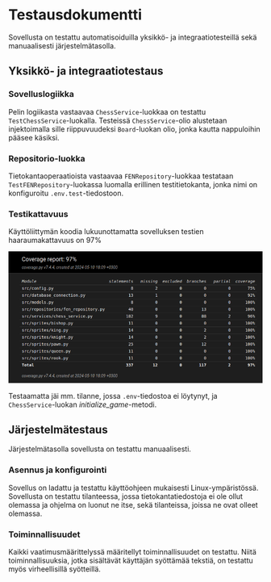 # Testausdokumentti

Sovellusta on testattu automatisoiduilla yksikkö- ja integraatiotesteillä sekä manuaalisesti järjestelmätasolla.

## Yksikkö- ja integraatiotestaus

### Sovelluslogiikka

Pelin logiikasta vastaavaa ```ChessService```-luokkaa on testattu ```TestChessService```-luokalla. Testeissä ```ChessService```-olio alustetaan injektoimalla sille riippuvuudeksi ```Board```-luokan olio, jonka kautta nappuloihin pääsee käsiksi.

### Repositorio-luokka

Tietokantaoperaatioista vastaavaa ```FENRepository```-luokkaa testataan ```TestFENRepository```-luokassa luomalla erillinen testitietokanta, jonka nimi on konfiguroitu ```.env.test```-tiedostoon.

### Testikattavuus

Käyttöliittymän koodia lukuunottamatta sovelluksen testien haaraumakattavuus on 97%

![testikattavuus](./kuvat/testikattavuus.png)

Testaamatta jäi mm. tilanne, jossa ```.env```-tiedostoa ei löytynyt, ja ```ChessService```-luokan *initialize_game*-metodi.

## Järjestelmätestaus

Järjestelmätasolla sovellusta on testattu manuaalisesti. 

### Asennus ja konfigurointi

Sovellus on ladattu ja testattu käyttöohjeen mukaisesti Linux-ympäristössä. Sovellusta on testattu tilanteessa, jossa tietokantatiedostoja ei ole ollut olemassa ja ohjelma on luonut ne itse, sekä tilanteissa, joissa ne ovat olleet olemassa.

### Toiminnallisuudet

Kaikki vaatimusmäärittelyssä määritellyt toiminnallisuudet on testattu. Niitä toiminnallisuuksia, jotka sisältävät käyttäjän syöttämää tekstiä, on testattu myös virheellisillä syötteillä.